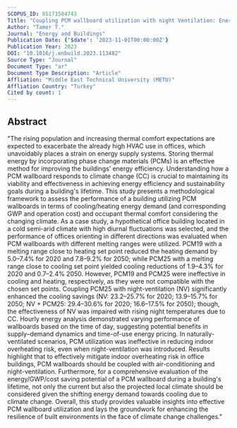 ```yaml
---
SCOPUS_ID: 85171584743
Title: "Coupling PCM wallboard utilization with night Ventilation: Energy efficiency and overheating risk in office buildings under climate change impact"
Author: "Tamer T."
Journal: "Energy and Buildings"
Publication Date: {'$date': '2023-11-01T00:00:00Z'}
Publication Year: 2023
DOI: "10.1016/j.enbuild.2023.113482"
Source Type: "Journal"
Document Type: "ar"
Document Type Description: "Article"
Affliation: "Middle East Technical University (METU)"
Affliation Country: "Turkey"
Cited by count: 1
---
```


## Abstract
"The rising population and increasing thermal comfort expectations are expected to exacerbate the already high HVAC use in offices, which unavoidably places a strain on energy supply systems. Storing thermal energy by incorporating phase change materials (PCMs) is an effective method for improving the buildings’ energy efficiency. Understanding how a PCM wallboard responds to climate change (CC) is crucial to maintaining its viability and effectiveness in achieving energy efficiency and sustainability goals during a building's lifetime. This study presents a methodological framework to assess the performance of a building utilizing PCM wallboards in terms of cooling/heating energy demand (and corresponding GWP and operation cost) and occupant thermal comfort considering the changing climate. As a case study, a hypothetical office building located in a cold semi-arid climate with high diurnal fluctuations was selected, and the performance of offices orienting in different directions was evaluated when PCM wallboards with different melting ranges were utilized. PCM19 with a melting range close to heating set point reduced the heating demand by 5.0–7.4% for 2020 and 7.8–9.2% for 2050; while PCM25 with a melting range close to cooling set point yielded cooling reductions of 1.9–4.3% for 2020 and 0.7–2.4% 2050. However, PCM19 and PCM25 were ineffective in cooling and heating, respectively, as they were not compatible with the chosen set points. Coupling PCM25 with night-ventilation (NV) significantly enhanced the cooling savings (NV: 23.2–25.7% for 2020; 13.9–15.7% for 2050; NV + PCM25: 29.4–30.6% for 2020; 16.6–17.5% for 2050); though, the effectiveness of NV was impaired with rising night temperatures due to CC. Hourly energy analysis demonstrated varying performance of wallboards based on the time of day, suggesting potential benefits in supply–demand dynamics and time-of-use energy pricing. In naturally-ventilated scenarios, PCM utilization was ineffective in reducing indoor overheating risk, even when night-ventilation was introduced. Results highlight that to effectively mitigate indoor overheating risk in office buildings, PCM wallboards should be coupled with air-conditioning and night-ventilation. Furthermore, for a comprehensive evaluation of the energy/GWP/cost saving potential of a PCM wallboard during a building's lifetime, not only the current but also the projected local climate should be considered given the shifting energy demand towards cooling due to climate change. Overall, this study provides valuable insights into effective PCM wallboard utilization and lays the groundwork for enhancing the resilience of built environments in the face of climate change challenges."
